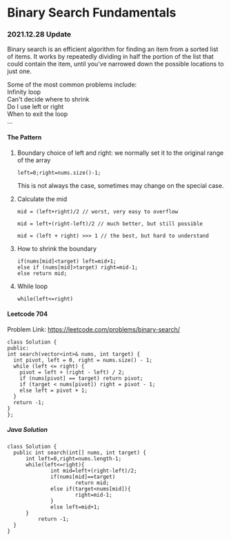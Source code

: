 # Binary Search Fundamentals

### 2021.12.28 Update

Binary search is an efficient algorithm for finding an item from a sorted list of items. It works by repeatedly dividing in half the portion of the list that could contain the item, until you've narrowed down the possible locations to just one.

Some of the most common problems include:  
Infinity loop  
Can't decide where to shrink  
Do I use left or right  
When to exit the loop  
...  
#### The Pattern
1. Boundary
   choice of left and right: we normally set it to the original range of the array  
   ```
   left=0;right=nums.size()-1;
   ```
   This is not always the case, sometimes may change on the special case.

2. Calculate the mid
   ```
   mid = (left+right)/2 // worst, very easy to overflow

   mid = left+(right-left)/2 // much better, but still possible

   mid = (left + right) >>> 1 // the best, but hard to understand
   ```
3. How to shrink the boundary
   ```
   if(nums[mid]<target) left=mid+1;
   else if (nums[mid]>target) right=mid-1;
   else return mid;
   ```
4. While loop
   ```
   while(left<=right)
   ```
  #### Leetcode 704
 Problem Link: https://leetcode.com/problems/binary-search/
  ```
  class Solution {
  public:
  int search(vector<int>& nums, int target) {
    int pivot, left = 0, right = nums.size() - 1;
    while (left <= right) {
      pivot = left + (right - left) / 2;
      if (nums[pivot] == target) return pivot;
      if (target < nums[pivot]) right = pivot - 1;
      else left = pivot + 1;
    }
    return -1;
  }
};
  ```
  ##### Java Solution
  ```
  class Solution {
    public int search(int[] nums, int target) {
        int left=0,right=nums.length-1;
        while(left<=right){
                int mid=left+(right-left)/2;
                if(nums[mid]==target)
                        return mid;
                else if(target<nums[mid]){
                        right=mid-1;
                }
                else left=mid+1;
        }
            return -1;
    }
}
  ```
